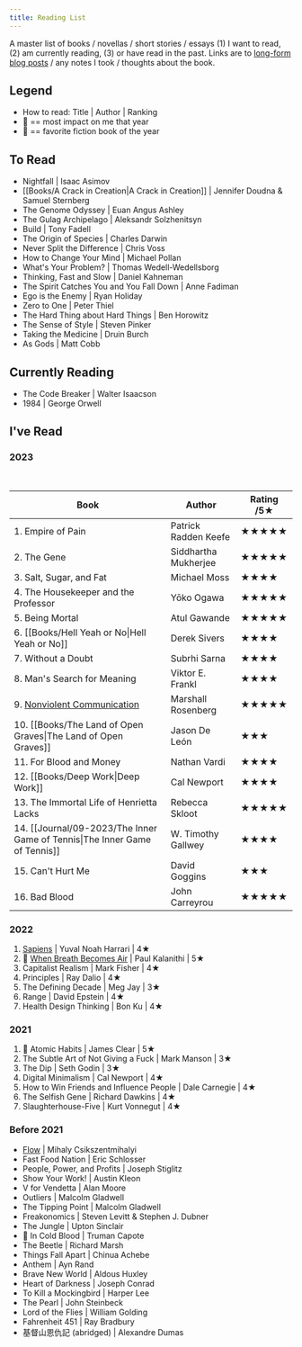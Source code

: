 ```yaml
---
title: Reading List
---
```

A master list of books / novellas / short stories / essays (1) I want to read, (2) am currently reading, (3) or have read in the past. Links are to [long-form blog posts](https://heidi-huang.ghost.io/tag/readsandreflections/) / any notes I took / thoughts about the book.

## Legend
- How to read: Title | Author | Ranking
- 🥇 == most impact on me that year
- 🥸 == favorite fiction book of the year

## To Read
- Nightfall | Isaac Asimov
- [[Books/A Crack in Creation|A Crack in Creation]] | Jennifer Doudna & Samuel Sternberg 
- The Genome Odyssey | Euan Angus Ashley
- The Gulag Archipelago | Aleksandr Solzhenitsyn
- Build | Tony Fadell
- The Origin of Species | Charles Darwin
- Never Split the Difference | Chris Voss
- How to Change Your Mind | Michael Pollan
- What's Your Problem? | Thomas Wedell-Wedellsborg
- Thinking, Fast and Slow | Daniel Kahneman
- The Spirit Catches You and You Fall Down | Anne Fadiman 
- Ego is the Enemy | Ryan Holiday
- Zero to One | Peter Thiel
- The Hard Thing about Hard Things | Ben Horowitz
- The Sense of Style | Steven Pinker
- Taking the Medicine | Druin Burch
- As Gods | Matt Cobb

## Currently Reading
- The Code Breaker | Walter Isaacson
- 1984 | George Orwell

## I've Read
### 2023
<br>

| **Book**   |      **Author**      |  **Rating** /5★ |
|----------|----------------|--------------------------|
| 1. Empire of Pain | Patrick Radden Keefe | ★★★★★    |
| 2. The Gene | Siddhartha Mukherjee   |  ★★★★★ |
| 3. Salt, Sugar, and Fat | Michael Moss |    ★★★★ |
| 4. The Housekeeper and the Professor | Yōko Ogawa | ★★★★★ |
| 5. Being Mortal | Atul Gawande |    ★★★★★ |
| 6. [[Books/Hell Yeah or No\|Hell Yeah or No]] | Derek Sivers |  ★★★★  |
| 7. Without a Doubt | Subrhi Sarna |  ★★★★ |
| 8. Man's Search for Meaning | Viktor E. Frankl |  ★★★★ |
| 9. [Nonviolent Communication](https://heidi-huang.ghost.io/nonviolentcommunication/) | Marshall Rosenberg |  ★★★★★ |
| 10. [[Books/The Land of Open Graves\|The Land of Open Graves]] | Jason De León |  ★★★ |
| 11. For Blood and Money | Nathan Vardi |  ★★★★ |
| 12. [[Books/Deep Work\|Deep Work]] | Cal Newport |   ★★★★ |
| 13. The Immortal Life of Henrietta Lacks | Rebecca Skloot |  ★★★★★ |
| 14. [[Journal/09-2023/The Inner Game of Tennis\|The Inner Game of Tennis]] | W. Timothy Gallwey |  ★★★★ |
| 15. Can't Hurt Me | David Goggins |  ★★★ |
| 16. Bad Blood | John Carreyrou |  ★★★★★ |

### 2022
1. [Sapiens](https://heidi-huang.ghost.io/sapiens/) | Yuval Noah Harrari | 4★
2. 🥇 [When Breath Becomes Air](https://heidi-huang.ghost.io/when-breath-becomes-air/) | Paul Kalanithi | 5★
3. Capitalist Realism | Mark Fisher | 4★
4. Principles | Ray Dalio | 4★
5. The Defining Decade | Meg Jay | 3★
6. Range | David Epstein | 4★
7. Health Design Thinking | Bon Ku | 4★

### 2021
1. 🥇 Atomic Habits | James Clear | 5★
2. The Subtle Art of Not Giving a Fuck | Mark Manson | 3★
3. The Dip | Seth Godin | 3★
4. Digital Minimalism | Cal Newport | 4★
5. How to Win Friends and Influence People | Dale Carnegie | 4★
6. The Selfish Gene | Richard Dawkins | 4★
7. Slaughterhouse-Five | Kurt Vonnegut | 4★

### Before 2021
- [Flow](https://heidi-huang.ghost.io/flow-the-psychology-of-optimal-experience/) | Mihaly Csikszentmihalyi
- Fast Food Nation | Eric Schlosser
- People, Power, and Profits | Joseph Stiglitz
- Show Your Work! | Austin Kleon
- V for Vendetta | Alan Moore
- Outliers | Malcolm Gladwell
- The Tipping Point | Malcolm Gladwell
- Freakonomics | Steven Levitt & Stephen J. Dubner
- The Jungle | Upton Sinclair
- 🥸 In Cold Blood | Truman Capote
- The Beetle | Richard Marsh
- Things Fall Apart | Chinua Achebe
- Anthem | Ayn Rand
- Brave New World | Aldous Huxley
- Heart of Darkness | Joseph Conrad
- To Kill a Mockingbird | Harper Lee 
- The Pearl | John Steinbeck 
- Lord of the Flies | William Golding
- Fahrenheit 451 | Ray Bradbury
- 基督山恩仇記 (abridged) | Alexandre Dumas
